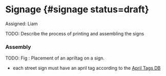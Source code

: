 # Signage {#signage status=draft}

Assigned: Liam

TODO: Describe the process of printing and assembling the signs

### Assembly

TODO: Fig : Placement of an apriltag on a sign.


* each street sign must have an april tag according to the [April Tags DB](http://drive.google.com/open?id=1vvrkYaFktDBXyF4E_MMxx3wTX5U5S1ToQBbKSQ6uVoA)
